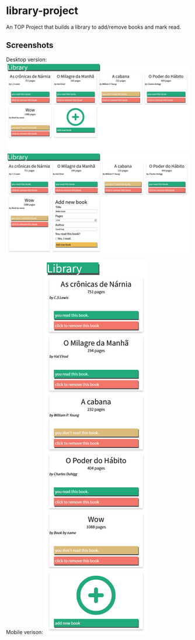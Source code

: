 # library-project
An TOP Project that builds a library to add/remove books and mark read.


## Screenshots

Desktop version:
![Desktop version](screenshots/desktop.png)
![Desktop form version](screenshots/form-desktop.png)

Mobile verison:
![Mobile version](screenshots/mobile.png)